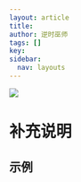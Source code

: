 ```yaml
---
layout: article
title: 
author: 逆时巫师
tags: []
key: 
sidebar:
  nav: layouts
---
```

![](https://rw-instruction.vercel.app/assets/images/CardAssets/treasures/front/75/)

# 补充说明



## 示例
> 